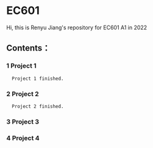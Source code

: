 # EC601
Hi, this is Renyu Jiang's repository for EC601 A1 in 2022

## Contents：

### 1 Project 1 

      Project 1 finished.

### 2 Project 2

      Project 2 finished.

### 3 Project 3

### 4 Project 4
